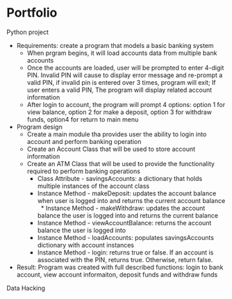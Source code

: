 # Portfolio
 Python project
 * Requirements: create a program that models a basic banking system
   * When prgram begins, it will load accounts data from multiple bank accounts
   * Once the accounts are loaded, user will be prompted to enter 4-digit PIN. Invalid PIN will cause to display error message and re-prompt a valid PIN, if invalid pin is entered over 3 times, program will exit; If user enters a valid PIN, The program will display related account information
   * After login to account, the program will prompt 4 options: option 1 for view balance, option 2 for make a deposit, option 3 for withdraw funds, option4 for return to main menu
 * Program design
   * Create a main module tha provides user the ability to login into account and perform banking operation
   * Create an Account Class that will be used to store account information
   * Create an ATM Class that will be used to provide the functionality required to perform banking operations
     * Class Attribute - savingsAccounts: a dictionary that holds multiple instances of the account class
     * Instance Method - makeDeposit: updates the account balance when user is logged into and returns the current account balance
     * Instance Method - makeWithdraw: updates the account balance the user is logged into and returns the current balance
     * Instance Method - viewAccountBalance: returns the account balance the user is logged into
     * Instance Method - loadAccounts: populates savingsAccounts dictionary with account instances
     * Instance Method - login: returns true or false.  If an account is associated with the PIN, returns true.  Otherwise, return false. 
 * Result: 
  Program was created with full described functions: login to bank account, view account informaiton, deposit funds and withdraw funds
 
 Data Hacking 
